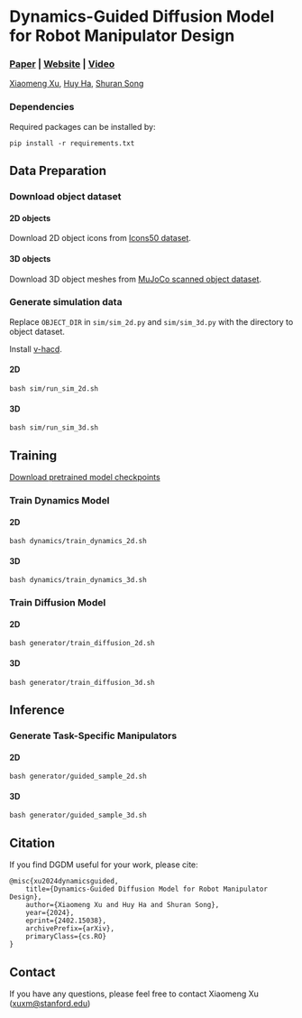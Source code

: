 # Dynamics-Guided Diffusion Model for Robot Manipulator Design

### [Paper](https://arxiv.org/abs/2402.15038) | [Website](https://dgdm-robot.github.io) | [Video](https://www.youtube.com/watch?v=0m5nTWgHULg)
[Xiaomeng Xu](https://xxm19.github.io/), [Huy Ha](https://www.cs.columbia.edu/~huy/), [Shuran Song](https://shurans.github.io/)

### Dependencies
Required packages can be installed by:
```
pip install -r requirements.txt
```

## Data Preparation

### Download object dataset
#### 2D objects
Download 2D object icons from [Icons50 dataset](https://www.kaggle.com/datasets/danhendrycks/icons50).

#### 3D objects
Download 3D object meshes from [MuJoCo scanned object dataset](https://github.com/kevinzakka/mujoco_scanned_objects).

### Generate simulation data
Replace ```OBJECT_DIR``` in ```sim/sim_2d.py``` and ```sim/sim_3d.py``` with the directory to object dataset.

Install [v-hacd](https://github.com/kmammou/v-hacd).

#### 2D
```
bash sim/run_sim_2d.sh
```
#### 3D
```
bash sim/run_sim_3d.sh
```

## Training
[Download pretrained model checkpoints](https://drive.google.com/drive/folders/1jjC6G5Qv_ZkJwTjk2mCBkSyXkZu_w5EB?usp=sharing)
### Train Dynamics Model
#### 2D
```
bash dynamics/train_dynamics_2d.sh
```
#### 3D
```
bash dynamics/train_dynamics_3d.sh
```

### Train Diffusion Model
#### 2D
```
bash generator/train_diffusion_2d.sh
```
#### 3D
```
bash generator/train_diffusion_3d.sh
```

## Inference
### Generate Task-Specific Manipulators
#### 2D
```
bash generator/guided_sample_2d.sh
```
#### 3D
```
bash generator/guided_sample_3d.sh
```

## Citation
If you find DGDM useful for your work, please cite:
```
@misc{xu2024dynamicsguided,
	title={Dynamics-Guided Diffusion Model for Robot Manipulator Design}, 
	author={Xiaomeng Xu and Huy Ha and Shuran Song},
	year={2024},
	eprint={2402.15038},
	archivePrefix={arXiv},
	primaryClass={cs.RO}
}
```


## Contact
If you have any questions, please feel free to contact Xiaomeng Xu (xuxm@stanford.edu)